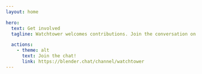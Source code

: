 ```yaml
---
layout: home

hero:
  text: Get involved
  tagline: Watchtower welcomes contributions. Join the conversation on Blender Chat to find out more.

  actions:
    - theme: alt
      text: Join the chat!
      link: https://blender.chat/channel/watchtower
---
```

